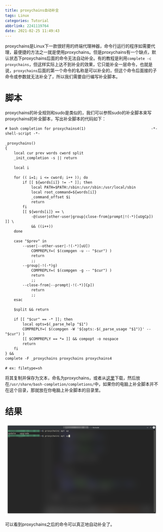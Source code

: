 ```yaml
---
title: proxychains自动补全
tags: Linux
categories: Tutorial
abbrlink: 2241119764
date: 2021-02-25 11:49:43
---
```


proxychains是Linux下一款很好用的终端代理神器，命令行运行的程序如需要代理，最便捷的方法之一就是使用proxychains。但是proxychains有一个缺点，默认状态下proxychains后面的命令无法自动补全。有的教程是利用`complete -c proxychains`，但这样实际上达不到补全的效果，它只能补全一层命令，也就是说，`proxychains`后面的第一个命令的名称是可以补全的，但这个命令后面接的子命令或参数就无法补全了，所以我们需要自行编写补全脚本。<!--more-->

# 脚本

proxychains的补全规则和sudo是类似的，我们可以参照sudo的补全脚本来写proxychains的补全脚本，写出补全脚本的代码如下：

```shell
# bash completion for proxychains4(1)                              -*- shell-script -*-

_proxychains()
{
    local cur prev words cword split
    _init_completion -s || return

    local i

    for (( i=1; i <= cword; i++ )); do
        if [[ ${words[i]} != -* ]]; then
            local PATH=$PATH:/sbin:/usr/sbin:/usr/local/sbin
            local root_command=${words[i]}
            _command_offset $i
            return
        fi
        [[ ${words[i]} == \
            -@(user|other-user|group|close-from|prompt|!(-*)[uUgCp]) ]] \
            && ((i++))
    done

    case "$prev" in
        --user|--other-user|-!(-*)[uU])
            COMPREPLY=( $(compgen -u -- "$cur") )
            return
            ;;
        --group|-!(-*)g)
            COMPREPLY=( $(compgen -g -- "$cur") )
            return
            ;;
        --close-from|--prompt|-!(-*)[Cp])
            return
            ;;
    esac

    $split && return

    if [[ "$cur" == -* ]]; then
        local opts=$(_parse_help "$1")
        COMPREPLY=( $(compgen -W '${opts:-$(_parse_usage "$1")}' -- "$cur") )
        [[ $COMPREPLY == *= ]] && compopt -o nospace
        return
    fi
} &&
complete -F _proxychains proxychains proxychains4

# ex: filetype=sh
```

将其复制并保存为文本，命名为proxychains，或者从[这里](https://raw.githubusercontent.com/plutonemhikari/proxychains-completion/master/proxychains)下载，然后放在`/usr/share/bash-completion/completions/`中，如果你的电脑上补全脚本并不在这个目录，那就放在你电脑上补全脚本的目录里。

# 结果

![](/images/pxychain.png)

可以看到proxychains之后的命令可以真正地自动补全了。
